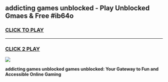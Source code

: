 
## addicting games unblocked - Play Unblocked Gmaes & Free #ib64o
<h3>
<a href="https://news.freeplayer.one?title=addicting_games_unblocked&ref=24F">CLICK TO PLAY</a></h3>
<hr>

<h3>
<a href="https://news.freeplayer.one?title=addicting_games_unblocked&ref=24F">CLICK 2 PLAY</a>
  
</h3>

<a href="https://news.freeplayer.one?title=addicting_games_unblocked&ref=24F/"><img src="https://clearcache.store/games.png"></a>


**addicting games unblocked games unblocked: Your Gateway to Fun and Accessible Online Gaming**
